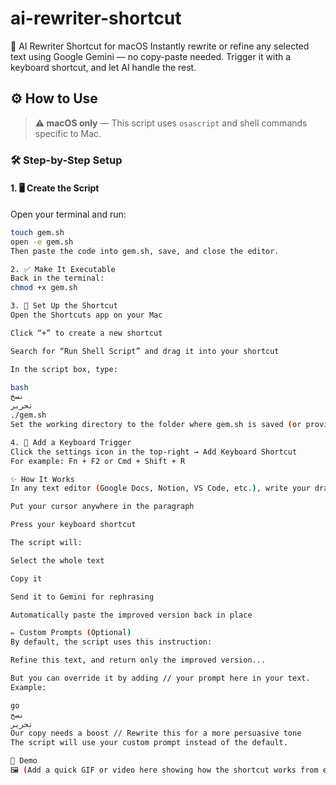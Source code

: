 # ai-rewriter-shortcut
🚀 AI Rewriter Shortcut for macOS Instantly rewrite or refine any selected text using Google Gemini — no copy-paste needed. Trigger it with a keyboard shortcut, and let AI handle the rest.

## ⚙️ How to Use

> **⚠️ macOS only** — This script uses `osascript` and shell commands specific to Mac.

### 🛠 Step-by-Step Setup

#### 1. 🖥 Create the Script

Open your terminal and run:

```bash
touch gem.sh
open -e gem.sh
Then paste the code into gem.sh, save, and close the editor.

2. ✅ Make It Executable
Back in the terminal:
chmod +x gem.sh

3. 🧠 Set Up the Shortcut
Open the Shortcuts app on your Mac

Click “+” to create a new shortcut

Search for “Run Shell Script” and drag it into your shortcut

In the script box, type:

bash
نسخ
تحرير
./gem.sh
Set the working directory to the folder where gem.sh is saved (or provide the full path)

4. 🎹 Add a Keyboard Trigger
Click the settings icon in the top-right → Add Keyboard Shortcut
For example: Fn + F2 or Cmd + Shift + R

✨ How It Works
In any text editor (Google Docs, Notion, VS Code, etc.), write your draft

Put your cursor anywhere in the paragraph

Press your keyboard shortcut

The script will:

Select the whole text

Copy it

Send it to Gemini for rephrasing

Automatically paste the improved version back in place

✏️ Custom Prompts (Optional)
By default, the script uses this instruction:

Refine this text, and return only the improved version...

But you can override it by adding // your prompt here in your text.
Example:

go
نسخ
تحرير
Our copy needs a boost // Rewrite this for a more persuasive tone
The script will use your custom prompt instead of the default.

🎥 Demo
🖼️ (Add a quick GIF or video here showing how the shortcut works from editor to final output)
